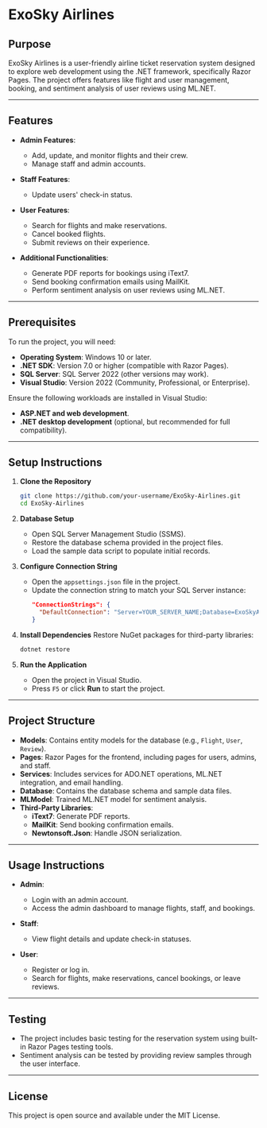 
# ExoSky Airlines

## Purpose
ExoSky Airlines is a user-friendly airline ticket reservation system designed to explore web development using the .NET framework, specifically Razor Pages. The project offers features like flight and user management, booking, and sentiment analysis of user reviews using ML.NET.

---

## Features
- **Admin Features**:
  - Add, update, and monitor flights and their crew.
  - Manage staff and admin accounts.

- **Staff Features**:
  - Update users' check-in status.

- **User Features**:
  - Search for flights and make reservations.
  - Cancel booked flights.
  - Submit reviews on their experience.

- **Additional Functionalities**:
  - Generate PDF reports for bookings using iText7.
  - Send booking confirmation emails using MailKit.
  - Perform sentiment analysis on user reviews using ML.NET.

---

## Prerequisites
To run the project, you will need:
- **Operating System**: Windows 10 or later.
- **.NET SDK**: Version 7.0 or higher (compatible with Razor Pages).
- **SQL Server**: SQL Server 2022 (other versions may work).
- **Visual Studio**: Version 2022 (Community, Professional, or Enterprise).

Ensure the following workloads are installed in Visual Studio:
- **ASP.NET and web development**.
- **.NET desktop development** (optional, but recommended for full compatibility).

---

## Setup Instructions

1. **Clone the Repository**
   ```bash
   git clone https://github.com/your-username/ExoSky-Airlines.git
   cd ExoSky-Airlines
   ```

2. **Database Setup**
   - Open SQL Server Management Studio (SSMS).
   - Restore the database schema provided in the project files.
   - Load the sample data script to populate initial records.

3. **Configure Connection String**
   - Open the `appsettings.json` file in the project.
   - Update the connection string to match your SQL Server instance:
     ```json
     "ConnectionStrings": {
       "DefaultConnection": "Server=YOUR_SERVER_NAME;Database=ExoSkyAirlines;Trusted_Connection=True;"
     }
     ```

4. **Install Dependencies**
   Restore NuGet packages for third-party libraries:
   ```bash
   dotnet restore
   ```

5. **Run the Application**
   - Open the project in Visual Studio.
   - Press `F5` or click **Run** to start the project.

---

## Project Structure

- **Models**: Contains entity models for the database (e.g., `Flight`, `User`, `Review`).
- **Pages**: Razor Pages for the frontend, including pages for users, admins, and staff.
- **Services**: Includes services for ADO.NET operations, ML.NET integration, and email handling.
- **Database**: Contains the database schema and sample data files.
- **MLModel**: Trained ML.NET model for sentiment analysis.
- **Third-Party Libraries**:
  - **iText7**: Generate PDF reports.
  - **MailKit**: Send booking confirmation emails.
  - **Newtonsoft.Json**: Handle JSON serialization.

---

## Usage Instructions

- **Admin**:
  - Login with an admin account.
  - Access the admin dashboard to manage flights, staff, and bookings.

- **Staff**:
  - View flight details and update check-in statuses.

- **User**:
  - Register or log in.
  - Search for flights, make reservations, cancel bookings, or leave reviews.

---

## Testing

- The project includes basic testing for the reservation system using built-in Razor Pages testing tools.
- Sentiment analysis can be tested by providing review samples through the user interface.

---

## License

This project is open source and available under the MIT License.
